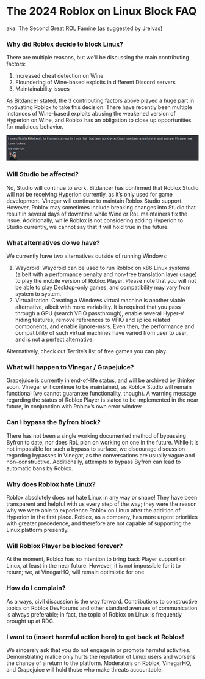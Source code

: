 # The 2024 Roblox on Linux Block FAQ
aka: The Second Great ROL Famine (as suggested by Jrelvas)
### Why did Roblox decide to block Linux?
There are multiple reasons, but we’ll be discussing the main contributing factors:
1. Increased cheat detection on Wine
2. Floundering of Wine-based exploits in different Discord servers
3. Maintainability issues

[As Bitdancer stated](https://devforum.roblox.com/t/why-isnt-hyperion-an-anti-cheat/2840095/33), the 3 contributing factors above played a huge part in motivating Roblox to take this decision. There have recently been multiple instances of Wine-based exploits abusing the weakened version of Hyperion on Wine, and Roblox has an obligation to close up opportunities for malicious behavior.

![image of a cheater](./dumas.png)

### Will Studio be affected?
No, Studio will continue to work. Bitdancer has confirmed that Roblox Studio will not be receiving Hyperion currently, as it’s only used for game development. Vinegar will continue to maintain Roblox Studio support. However, Roblox may sometimes include breaking changes into Studio that result in several days of downtime while Wine or RoL maintainers fix the issue. Additionally, while Roblox is not considering adding Hyperion to Studio currently, we cannot say that it will hold true in the future.

### What alternatives do we have?
We currently have two alternatives outside of running Windows:
1. Waydroid: Waydroid can be used to run Roblox on x86 Linux systems (albeit with a performance penalty and non-free translation layer usage) to play the mobile version of Roblox Player. Please note that you will not be able to play Desktop-only games, and compatibility may vary from system to system.
2. Virtualization: Creating a Windows virtual machine is another viable alternative, albeit with more variability. It is required that you pass through a GPU (search VFIO passthrough), enable several Hyper-V hiding features, remove references to VFIO and splice related components, and enable ignore-msrs. Even then, the performance and compatibility of such virtual machines have varied from user to user, and is not a perfect alternative. 

Alternatively, check out Territe’s list of free games you can play.

### What will happen to Vinegar / Grapejuice?
Grapejuice is currently in end-of-life status, and will be archived by Brinker soon. Vinegar will continue to be maintained, as Roblox Studio will remain functional (we cannot guarantee functionality, though). A warning message regarding the status of Roblox Player is slated to be implemented in the near future, in conjunction with Roblox’s own error window.

### Can I bypass the Byfron block?
There has not been a single working documented method of bypassing Byfron to date, nor does RoL plan on working on one in the future. While it is not impossible for such a bypass to surface, we discourage discussion regarding bypasses in Vinegar, as the conversations are usually vague and non-constructive. Additionally, attempts to bypass Byfron can lead to automatic bans by Roblox.

### Why does Roblox hate Linux?
Roblox absolutely does not hate Linux in any way or shape! They have been transparent and helpful with us every step of the way; they were the reason why we were able to experience Roblox on Linux after the addition of Hyperion in the first place. Roblox, as a company, has more urgent priorities with greater precedence, and therefore are not capable of supporting the Linux platform presently.

### Will Roblox Player be blocked forever?
At the moment, Roblox has no intention to bring back Player support on Linux, at least in the near future. However, it is not impossible for it to return; we, at VinegarHQ, will remain optimistic for one.

### How do I complain?
As always, civil discussion is the way forward. Contributions to constructive topics on Roblox DevForums and other standard avenues of communication is always preferable; in fact, the topic of Roblox on Linux is frequently brought up at RDC. 

### I want to (insert harmful action here) to get back at Roblox!
We sincerely ask that you do not engage in or promote harmful activities. Demonstrating malice only hurts the reputation of Linux users and worsens the chance of a return to the platform. Moderators on Roblox, VinegarHQ, and Grapejuice will hold those who make threats accountable.
